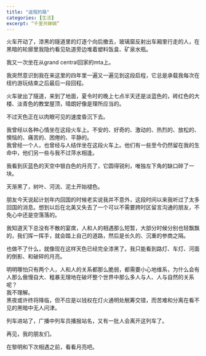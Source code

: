 ```yaml
---
title: "返程的路"
categories: [生活]
excerpt: “千里共婵娟”
---
```

火车开动了，漆黑的隧道里的灯逐个向后撤去，玻璃窗反射出车厢里行走的人，在黑暗的轮廓里我隐约看见轨道旁边堆着塑料饭盒、矿泉水瓶。  
  
我又一次坐在从grand central回家的mta上。  

我突然意识到我在来这里的四年里一遍又一遍见到这段启程，它总是承载我每次在纽约游玩结束之后最后一段回程。  

火车驶出了隧道，来到了地面，夏令时的晚上七点半天还是淡蓝色的，砖红色的大楼、淡青色的教堂屋顶，晴朗好像是理所应当的。  

不过天色正在以肉眼可见的速度昏沉下去。  

我曾经以各种心情坐在这段火车上。不安的、好奇的、激动的、热烈的、放松的、懊恼的、痛苦的、困倦的、平静的。  
我曾经一个人，也曾经与人结伴坐在这段火车上。他们有一些至今仍然留在我的生命中，他们另一些与我不过萍水相逢。  
  
我看到灰蓝色的天空中银白色的月亮了，它圆得锐利，唯独左下角的缺口碎了一块。  

天渐黑了，树叶、河流、泥土开始褪色。  

朋友今天说起计划年内回国的时候老实说我并不意外，这段时间以来我听过了太多回国的消息。想到以后在北美又失去了一个可以不需要跨时区留言沟通的朋友，不免心中还是空落落的。  

我知道天下总没有不散的宴席，人和人的相遇那么短暂，大部分时候分别也轻飘飘的，我们挥一挥手，就会踏上自己的道路，然后是长久的、沉重的参商之隔。  

也做不了什么，就像现在这样天色已经完全漆黑了。我只能看到路灯、车灯、河面的倒影、和破碎的月亮。  

明明哪怕只有两个人，人和人的关系都那么脆弱，都需要小心地维系，为什么会有人那么傲慢自大、粗暴无理地在破坏整个世界中那么多人与人、人与自然的关系呢？  
我不理解。  
黑夜或许终将降临，但不应是以钱权在灯火通明处觥筹交错，而苦难和分离在看不见的黑暗中无人问津。  
  
列车进站了，广播中列车员播报站名，又有一批人会离开这列车了。  

再见，我的朋友们。  

在黎明和下次相遇之前，看看月亮吧。  